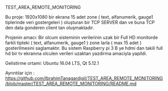 TEST_AREA_REMOTE_MONITORING

Bu proje:
1920x1080 bir ekrana 15 adet zone ( text, alfanumerik, gauge1 tiplerinde veri gostergeleri ) oluşturan bir TCP SERVER dan ve buna TCP den data gonderen client tan oluşmaktadır.

Projenin amacı:
Bir olcum sisteminin verilerinin uzak bir Full HD monitorde farkli tipteki ( text, alfanumerik, gauge1 ) zone larla ( max 15 adet ) gosterilmesini saglamaktır. Bu sistem Raspberry pi 3 B ye hdmi dan takili full hd bir tv ekranına olculen verileri uzaktan yazdirma amaciyla yapildi.

Gelistirme ortami:
Ubuntu 16.04 LTS, Qt 5.12.1


Ayrıntılar için :
https://github.com/IbrahimTanagardigil/TEST_AREA_REMOTE_MONITORING/blob/master/TEST_AREA_REMOTE_MONITORING/README.md



